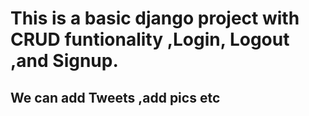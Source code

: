 <h1>This is a basic django project with CRUD funtionality ,Login, Logout ,and Signup.</h1>
<h2>We can add Tweets ,add pics etc</h2>


